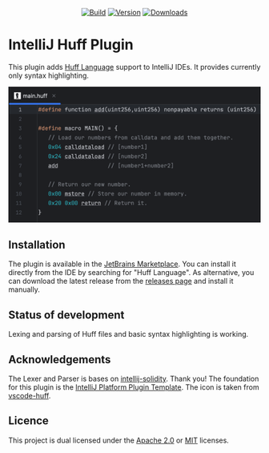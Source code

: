 <div align="center">

[![Build](https://github.com/cakevm/intellij-huff-plugin/actions/workflows/build.yml/badge.svg?branch=main)](https://github.com/cakevm/intellij-huff-plugin/actions/workflows/build.yml)
[![Version](https://img.shields.io/jetbrains/plugin/v/25782-huff-language.svg)](https://plugins.jetbrains.com/plugin/25782-huff-language)
[![Downloads](https://img.shields.io/jetbrains/plugin/d/25782-huff-language.svg)](https://plugins.jetbrains.com/plugin/25782-huff-language)
</div>

# IntelliJ Huff Plugin
<!-- Plugin description -->
This plugin adds [Huff Language](https://huff.sh) support to IntelliJ IDEs. It provides currently only syntax highlighting.
<!-- Plugin description end -->

![IDE example](./.github/ide_example.png)

## Installation
The plugin is available in the [JetBrains Marketplace](https://plugins.jetbrains.com/plugin/25782-huff-language). You can install it directly from the IDE by searching for "Huff Language". As alternative, you can download the latest release from the [releases page](https://github.com/cakevm/intellij-huff-plugin/releases) and install it manually.

## Status of development
Lexing and parsing of Huff files and basic syntax highlighting is working.

## Acknowledgements
The Lexer and Parser is bases on [intellij-solidity](https://github.com/intellij-solidity/intellij-solidity). Thank you! The foundation for this plugin is the [IntelliJ Platform Plugin Template](https://github.com/JetBrains/intellij-platform-plugin-template). The icon is taken from [vscode-huff](https://github.com/huff-language/vscode-huff/blob/master/resources/huff.png).

## Licence
This project is dual licensed under the [Apache 2.0](./LICENSE-APACHE) or [MIT](./LICENSE-MIT) licenses.

